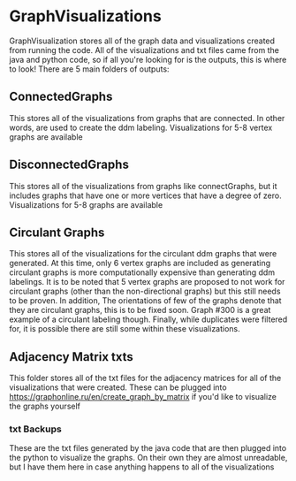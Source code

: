 # GraphVisualizations

GraphVisualization stores all of the graph data and visualizations created from running the code. All of the visualizations and txt files came from the java and python code, so if all you're looking for is the outputs, this is where to look! There are 5 main folders of outputs:

## ConnectedGraphs
This stores all of the visualizations from graphs that are connected. In other words, are used to create the ddm labeling. Visualizations for 5-8 vertex graphs are available

## DisconnectedGraphs
This stores all of the visualizations from graphs like connectGraphs, but it includes graphs that have one or more vertices that have a degree of zero. Visualizations for 5-8 graphs are available

## Circulant Graphs
This stores all of the visualizations for the circulant ddm graphs that were generated. At this time, only 6 vertex graphs are included as generating circulant graphs is more computationally expensive than generating ddm labelings. It is to be noted that 5 vertex graphs are proposed to not work for circulant graphs (other than the non-directional graphs) but this still needs to be proven. In addition, The orientations of few of the graphs denote that they are circulant graphs, this is to be fixed soon. Graph #300 is a great example of a circulant labeling though. Finally, while duplicates were filtered for, it is possible there are still some within these visualizations.

## Adjacency Matrix txts
This folder stores all of the txt files for the adjacency matrices for all of the visualizations that were created. These can be plugged into https://graphonline.ru/en/create_graph_by_matrix if you'd like to visualize the graphs yourself

### txt Backups
These are the txt files generated by the java code that are then plugged into the python to visualize the graphs. On their own they are almost unreadable, but I have them here in case anything happens to all of the visualizations


